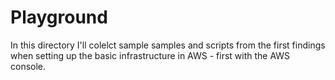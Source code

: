 # Playground

In this directory I'll colelct sample samples and scripts from the first findings when setting up the basic infrastructure in AWS - first with the AWS console.